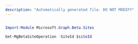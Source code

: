 ```yaml
---
description: "Automatically generated file. DO NOT MODIFY"
---
```


```powershell

Import-Module Microsoft.Graph.Beta.Sites

Get-MgBetaSiteOperation -SiteId $siteId

```